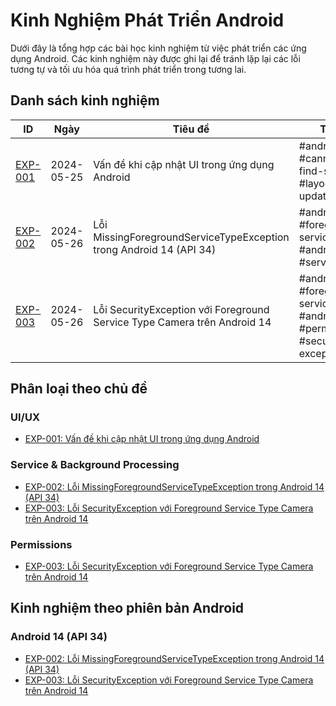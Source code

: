 # Kinh Nghiệm Phát Triển Android

Dưới đây là tổng hợp các bài học kinh nghiệm từ việc phát triển các ứng dụng Android. Các kinh nghiệm này được ghi lại để tránh lặp lại các lỗi tương tự và tối ưu hóa quá trình phát triển trong tương lai.

## Danh sách kinh nghiệm

| ID | Ngày | Tiêu đề | Tags | Status |
|----|------|---------|------|--------|
| [EXP-001](./EXP-001-20240525-android-ui-update-issues.md) | 2024-05-25 | Vấn đề khi cập nhật UI trong ứng dụng Android | #android, #ui, #cannot-find-symbol, #layout-update | Đã giải quyết |
| [EXP-002](./EXP-002-20240526-android-foreground-service.md) | 2024-05-26 | Lỗi MissingForegroundServiceTypeException trong Android 14 (API 34) | #android, #foreground-service, #android14, #service | Đã giải quyết |
| [EXP-003](./EXP-003-20240526-android-foreground-service-permission.md) | 2024-05-26 | Lỗi SecurityException với Foreground Service Type Camera trên Android 14 | #android, #foreground-service, #android14, #permission, #security-exception | Đã giải quyết |

## Phân loại theo chủ đề

### UI/UX
- [EXP-001: Vấn đề khi cập nhật UI trong ứng dụng Android](./EXP-001-20240525-android-ui-update-issues.md)

### Service & Background Processing
- [EXP-002: Lỗi MissingForegroundServiceTypeException trong Android 14 (API 34)](./EXP-002-20240526-android-foreground-service.md)
- [EXP-003: Lỗi SecurityException với Foreground Service Type Camera trên Android 14](./EXP-003-20240526-android-foreground-service-permission.md)

### Permissions
- [EXP-003: Lỗi SecurityException với Foreground Service Type Camera trên Android 14](./EXP-003-20240526-android-foreground-service-permission.md)

## Kinh nghiệm theo phiên bản Android

### Android 14 (API 34)
- [EXP-002: Lỗi MissingForegroundServiceTypeException trong Android 14 (API 34)](./EXP-002-20240526-android-foreground-service.md)
- [EXP-003: Lỗi SecurityException với Foreground Service Type Camera trên Android 14](./EXP-003-20240526-android-foreground-service-permission.md) 